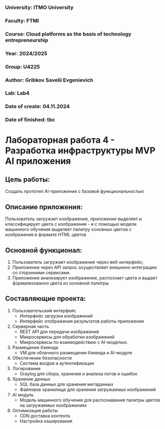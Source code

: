 ### University: ITMO University
### Faculty: FTMI
### Course: Cloud platforms as the basis of technology entrepreneurship
### Year: 2024/2025
### Group: U4225
### Author: Gribkov Savelii Evgenievich
### Lab: Lab4
### Date of create: 04.11.2024
### Date of finished: tbc

# Лабораторная работа 4 - Разработка инфраструктуры MVP AI приложения

## Цель работы: 
Создать прототип AI-приложения с базовой функциональностью

## Описание приложения:
Пользователь загружает изображение, приложение выделяет и классифицирует цвета с изображения - и с помощью модели машинного обучения выделяет палитру основных цветов с изображения в формате HTML цветов
## Основной функционал:
1. Пользователь загружает изображение через веб-интерфейс;
2. Приложение через API запрос осуществляет внешнюю интеграцию со сторонними сервисами.
3. Приложение анализирует изображение, распознает цвета и выдает формализованно цвета из основной палитры

## Составляющие проекта:
1. Пользовательский интерфейс
   - Интерфейс загрузки изображений
   - Интерфейс отображения результатов работы приложения
3. Серверная часть
   - REST API для передачи изображений
   - Микросервисы для обработки изображений
   - Микросервисы по взаимодействию с AI-моделью.
5. Размещение бэкенда
   - VM для облачного размещения бэкенда и AI-модуля
7. Обеспечение безопасности
   - Система входов и аутентификации
9. Логирование
    - Graylog для сбора, хранения и анализа логов и ошибок
11. Хранение данных
    - SQL база данных для хранения метаданных
    - Файловое хранилище для хранения загружаемых изображений
13. AI модуль
    - Модель машинного обучения для распознавания палитры цветов на загружаемых изображениях
15. Оптимизация работы
    - CDN доставка контента
    - Настройка кэширования
